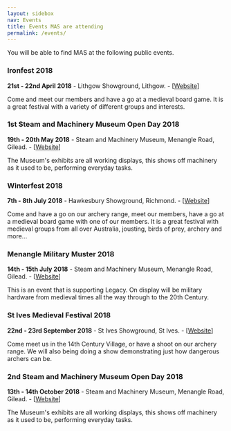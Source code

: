 ```yaml
---
layout: sidebox
nav: Events
title: Events MAS are attending
permalink: /events/
---
```


You will be able to find MAS at the following public events.

### Ironfest 2018
**21st - 22nd April 2018** - Lithgow Showground, Lithgow. - [[Website][ironfest]]

Come and meet our members and have a go at a medieval board game. It is a great festival with a variety of different groups and interests.

### 1st Steam and Machinery Museum Open Day 2018
**19th - 20th May 2018** - Steam and Machinery Museum, Menangle Road, Gilead. - [[Website][museum]]

The Museum's exhibits are all working displays, this shows off machinery as it used to be, performing everyday tasks.

### Winterfest 2018
**7th - 8th July 2018** - Hawkesbury Showground, Richmond. - [[Website][winterfest]]

Come and have a go on our archery range, meet our members, have a go at a medieval board game with one of our members. It is a great festival with medieval groups from all over Australia, jousting, birds of prey, archery and more...

### Menangle Military Muster 2018
**14th - 15th July 2018** - Steam and Machinery Museum, Menangle Road, Gilead. - [[Website][museum]]

This is an event that is supporting Legacy. On display will be military hardware from medieval times all the way through to the 20th Century. 

### St Ives Medieval Festival 2018
**22nd - 23rd September 2018** - St Ives Showground, St Ives. - [[Website][stives]]

Come meet us in the 14th Century Village, or have a shoot on our archery range. We will also being doing a show demonstrating just how dangerous archers can be.

### 2nd Steam and Machinery Museum Open Day 2018
**13th - 14th October 2018** - Steam and Machinery Museum, Menangle Road, Gilead. - [[Website][museum]]

The Museum's exhibits are all working displays, this shows off machinery as it used to be, performing everyday tasks.

[ironfest]: https://ironfest.net/
[museum]: http://www.csmm.com.au
[winterfest]: http://winterfest.com.au/
[stives]: http://www.stivesmedievalfaire.com.au/
